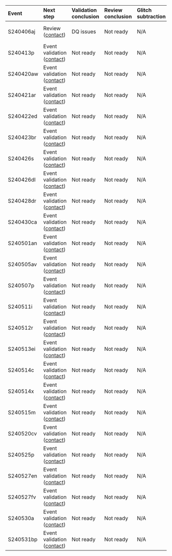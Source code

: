 | Event     | Next step                                                      | Validation conclusion   | Review conclusion   | Glitch subtraction   | Finalized   | Links                                                                                                                                                                                                                                                                                          | Status   |
|:----------|:---------------------------------------------------------------|:------------------------|:--------------------|:---------------------|:------------|:-----------------------------------------------------------------------------------------------------------------------------------------------------------------------------------------------------------------------------------------------------------------------------------------------|:---------|
| S240406aj | Review ([contact](mailto:laura.nuttall@port.ac.uk))            | DQ issues               | Not ready           | N/A                  | No          | [GraceDB](https://gracedb.ligo.org//superevents/S240406aj), [Detectors](https://ldas-jobs.ligo.caltech.edu/~detchar/summary/day/20240406), [DQR](https://ldas-jobs.ligo.caltech.edu/~dqr/o4dqr/online/events/202404/S240406aj/), [EV](https://dqr.ligo.caltech.edu/ev_forms/summary/S240406aj) |          |
| S240413p  | Event validation ([contact](mailto:salvador@lpccaen.in2p3.fr)) | Not ready               | Not ready           | N/A                  | No          | [GraceDB](https://gracedb.ligo.org//superevents/S240413p), [Detectors](https://ldas-jobs.ligo.caltech.edu/~detchar/summary/day/20240413), [DQR](https://ldas-jobs.ligo.caltech.edu/~dqr/o4dqr/online/events/202404/S240413p/), [EV](https://dqr.ligo.caltech.edu/ev_forms/summary/S240413p)    |          |
| S240420aw | Event validation ([contact](mailto:ahelmlin@uoregon.edu))      | Not ready               | Not ready           | N/A                  | No          | [GraceDB](https://gracedb.ligo.org//superevents/S240420aw), [Detectors](https://ldas-jobs.ligo.caltech.edu/~detchar/summary/day/20240420), [DQR](https://ldas-jobs.ligo.caltech.edu/~dqr/o4dqr/online/events/202404/S240420aw/), [EV](https://dqr.ligo.caltech.edu/ev_forms/summary/S240420aw) |          |
| S240421ar | Event validation ([contact](mailto:ahelmlin@uoregon.edu))      | Not ready               | Not ready           | N/A                  | No          | [GraceDB](https://gracedb.ligo.org//superevents/S240421ar), [Detectors](https://ldas-jobs.ligo.caltech.edu/~detchar/summary/day/20240421), [DQR](https://ldas-jobs.ligo.caltech.edu/~dqr/o4dqr/online/events/202404/S240421ar/), [EV](https://dqr.ligo.caltech.edu/ev_forms/summary/S240421ar) |          |
| S240422ed | Event validation ([contact](mailto:ahelmlin@uoregon.edu))      | Not ready               | Not ready           | N/A                  | No          | [GraceDB](https://gracedb.ligo.org//superevents/S240422ed), [Detectors](https://ldas-jobs.ligo.caltech.edu/~detchar/summary/day/20240422), [DQR](https://ldas-jobs.ligo.caltech.edu/~dqr/o4dqr/online/events/202404/S240422ed/), [EV](https://dqr.ligo.caltech.edu/ev_forms/summary/S240422ed) |          |
| S240423br | Event validation ([contact](mailto:ahelmlin@uoregon.edu))      | Not ready               | Not ready           | N/A                  | No          | [GraceDB](https://gracedb.ligo.org//superevents/S240423br), [Detectors](https://ldas-jobs.ligo.caltech.edu/~detchar/summary/day/20240423), [DQR](https://ldas-jobs.ligo.caltech.edu/~dqr/o4dqr/online/events/202404/S240423br/), [EV](https://dqr.ligo.caltech.edu/ev_forms/summary/S240423br) |          |
| S240426s  | Event validation ([contact](mailto:ahelmlin@uoregon.edu))      | Not ready               | Not ready           | N/A                  | No          | [GraceDB](https://gracedb.ligo.org//superevents/S240426s), [Detectors](https://ldas-jobs.ligo.caltech.edu/~detchar/summary/day/20240426), [DQR](https://ldas-jobs.ligo.caltech.edu/~dqr/o4dqr/online/events/202404/S240426s/), [EV](https://dqr.ligo.caltech.edu/ev_forms/summary/S240426s)    |          |
| S240426dl | Event validation ([contact](mailto:ahelmlin@uoregon.edu))      | Not ready               | Not ready           | N/A                  | No          | [GraceDB](https://gracedb.ligo.org//superevents/S240426dl), [Detectors](https://ldas-jobs.ligo.caltech.edu/~detchar/summary/day/20240426), [DQR](https://ldas-jobs.ligo.caltech.edu/~dqr/o4dqr/online/events/202404/S240426dl/), [EV](https://dqr.ligo.caltech.edu/ev_forms/summary/S240426dl) |          |
| S240428dr | Event validation ([contact](mailto:ahelmlin@uoregon.edu))      | Not ready               | Not ready           | N/A                  | No          | [GraceDB](https://gracedb.ligo.org//superevents/S240428dr), [Detectors](https://ldas-jobs.ligo.caltech.edu/~detchar/summary/day/20240428), [DQR](https://ldas-jobs.ligo.caltech.edu/~dqr/o4dqr/online/events/202404/S240428dr/), [EV](https://dqr.ligo.caltech.edu/ev_forms/summary/S240428dr) |          |
| S240430ca | Event validation ([contact](mailto:ahelmlin@uoregon.edu))      | Not ready               | Not ready           | N/A                  | No          | [GraceDB](https://gracedb.ligo.org//superevents/S240430ca), [Detectors](https://ldas-jobs.ligo.caltech.edu/~detchar/summary/day/20240430), [DQR](https://ldas-jobs.ligo.caltech.edu/~dqr/o4dqr/online/events/202404/S240430ca/), [EV](https://dqr.ligo.caltech.edu/ev_forms/summary/S240430ca) |          |
| S240501an | Event validation ([contact](mailto:dishari.malakar@ligo.org))  | Not ready               | Not ready           | N/A                  | No          | [GraceDB](https://gracedb.ligo.org//superevents/S240501an), [Detectors](https://ldas-jobs.ligo.caltech.edu/~detchar/summary/day/20240501), [DQR](https://ldas-jobs.ligo.caltech.edu/~dqr/o4dqr/online/events/202405/S240501an/), [EV](https://dqr.ligo.caltech.edu/ev_forms/summary/S240501an) |          |
| S240505av | Event validation ([contact](mailto:yanyan.zheng@ligo.org))     | Not ready               | Not ready           | N/A                  | No          | [GraceDB](https://gracedb.ligo.org//superevents/S240505av), [Detectors](https://ldas-jobs.ligo.caltech.edu/~detchar/summary/day/20240505), [DQR](https://ldas-jobs.ligo.caltech.edu/~dqr/o4dqr/online/events/202405/S240505av/), [EV](https://dqr.ligo.caltech.edu/ev_forms/summary/S240505av) |          |
| S240507p  | Event validation ([contact](mailto:yanyan.zheng@ligo.org))     | Not ready               | Not ready           | N/A                  | No          | [GraceDB](https://gracedb.ligo.org//superevents/S240507p), [Detectors](https://ldas-jobs.ligo.caltech.edu/~detchar/summary/day/20240507), [DQR](https://ldas-jobs.ligo.caltech.edu/~dqr/o4dqr/online/events/202405/S240507p/), [EV](https://dqr.ligo.caltech.edu/ev_forms/summary/S240507p)    |          |
| S240511i  | Event validation ([contact](mailto:anupreeta.more@ligo.org))   | Not ready               | Not ready           | N/A                  | No          | [GraceDB](https://gracedb.ligo.org//superevents/S240511i), [Detectors](https://ldas-jobs.ligo.caltech.edu/~detchar/summary/day/20240511), [DQR](https://ldas-jobs.ligo.caltech.edu/~dqr/o4dqr/online/events/202405/S240511i/), [EV](https://dqr.ligo.caltech.edu/ev_forms/summary/S240511i)    |          |
| S240512r  | Event validation ([contact](mailto:anupreeta.more@ligo.org))   | Not ready               | Not ready           | N/A                  | No          | [GraceDB](https://gracedb.ligo.org//superevents/S240512r), [Detectors](https://ldas-jobs.ligo.caltech.edu/~detchar/summary/day/20240512), [DQR](https://ldas-jobs.ligo.caltech.edu/~dqr/o4dqr/online/events/202405/S240512r/), [EV](https://dqr.ligo.caltech.edu/ev_forms/summary/S240512r)    |          |
| S240513ei | Event validation ([contact](mailto:anupreeta.more@ligo.org))   | Not ready               | Not ready           | N/A                  | No          | [GraceDB](https://gracedb.ligo.org//superevents/S240513ei), [Detectors](https://ldas-jobs.ligo.caltech.edu/~detchar/summary/day/20240513), [DQR](https://ldas-jobs.ligo.caltech.edu/~dqr/o4dqr/online/events/202405/S240513ei/), [EV](https://dqr.ligo.caltech.edu/ev_forms/summary/S240513ei) |          |
| S240514c  | Event validation ([contact](mailto:anupreeta.more@ligo.org))   | Not ready               | Not ready           | N/A                  | No          | [GraceDB](https://gracedb.ligo.org//superevents/S240514c), [Detectors](https://ldas-jobs.ligo.caltech.edu/~detchar/summary/day/20240514), [DQR](https://ldas-jobs.ligo.caltech.edu/~dqr/o4dqr/online/events/202405/S240514c/), [EV](https://dqr.ligo.caltech.edu/ev_forms/summary/S240514c)    |          |
| S240514x  | Event validation ([contact](mailto:anupreeta.more@ligo.org))   | Not ready               | Not ready           | N/A                  | No          | [GraceDB](https://gracedb.ligo.org//superevents/S240514x), [Detectors](https://ldas-jobs.ligo.caltech.edu/~detchar/summary/day/20240514), [DQR](https://ldas-jobs.ligo.caltech.edu/~dqr/o4dqr/online/events/202405/S240514x/), [EV](https://dqr.ligo.caltech.edu/ev_forms/summary/S240514x)    |          |
| S240515m  | Event validation ([contact](mailto:anupreeta.more@ligo.org))   | Not ready               | Not ready           | N/A                  | No          | [GraceDB](https://gracedb.ligo.org//superevents/S240515m), [Detectors](https://ldas-jobs.ligo.caltech.edu/~detchar/summary/day/20240515), [DQR](https://ldas-jobs.ligo.caltech.edu/~dqr/o4dqr/online/events/202405/S240515m/), [EV](https://dqr.ligo.caltech.edu/ev_forms/summary/S240515m)    |          |
| S240520cv | Event validation ([contact](mailto:salvador@lpccaen.in2p3.fr)) | Not ready               | Not ready           | N/A                  | No          | [GraceDB](https://gracedb.ligo.org//superevents/S240520cv), [Detectors](https://ldas-jobs.ligo.caltech.edu/~detchar/summary/day/20240520), [DQR](https://ldas-jobs.ligo.caltech.edu/~dqr/o4dqr/online/events/202405/S240520cv/), [EV](https://dqr.ligo.caltech.edu/ev_forms/summary/S240520cv) |          |
| S240525p  | Event validation ([contact](mailto:amber.stuver@ligo.org))     | Not ready               | Not ready           | N/A                  | No          | [GraceDB](https://gracedb.ligo.org//superevents/S240525p), [Detectors](https://ldas-jobs.ligo.caltech.edu/~detchar/summary/day/20240525), [DQR](https://ldas-jobs.ligo.caltech.edu/~dqr/o4dqr/online/events/202405/S240525p/), [EV](https://dqr.ligo.caltech.edu/ev_forms/summary/S240525p)    |          |
| S240527en | Event validation ([contact](mailto:amber.stuver@ligo.org))     | Not ready               | Not ready           | N/A                  | No          | [GraceDB](https://gracedb.ligo.org//superevents/S240527en), [Detectors](https://ldas-jobs.ligo.caltech.edu/~detchar/summary/day/20240527), [DQR](https://ldas-jobs.ligo.caltech.edu/~dqr/o4dqr/online/events/202405/S240527en/), [EV](https://dqr.ligo.caltech.edu/ev_forms/summary/S240527en) |          |
| S240527fv | Event validation ([contact](mailto:amber.stuver@ligo.org))     | Not ready               | Not ready           | N/A                  | No          | [GraceDB](https://gracedb.ligo.org//superevents/S240527fv), [Detectors](https://ldas-jobs.ligo.caltech.edu/~detchar/summary/day/20240527), [DQR](https://ldas-jobs.ligo.caltech.edu/~dqr/o4dqr/online/events/202405/S240527fv/), [EV](https://dqr.ligo.caltech.edu/ev_forms/summary/S240527fv) |          |
| S240530a  | Event validation ([contact](mailto:dishari.malakar@ligo.org))  | Not ready               | Not ready           | N/A                  | No          | [GraceDB](https://gracedb.ligo.org//superevents/S240530a), [Detectors](https://ldas-jobs.ligo.caltech.edu/~detchar/summary/day/20240530), [DQR](https://ldas-jobs.ligo.caltech.edu/~dqr/o4dqr/online/events/202405/S240530a/), [EV](https://dqr.ligo.caltech.edu/ev_forms/summary/S240530a)    |          |
| S240531bp | Event validation ([contact](mailto:dishari.malakar@ligo.org))  | Not ready               | Not ready           | N/A                  | No          | [GraceDB](https://gracedb.ligo.org//superevents/S240531bp), [Detectors](https://ldas-jobs.ligo.caltech.edu/~detchar/summary/day/20240531), [DQR](https://ldas-jobs.ligo.caltech.edu/~dqr/o4dqr/online/events/202405/S240531bp/), [EV](https://dqr.ligo.caltech.edu/ev_forms/summary/S240531bp) | nan      |